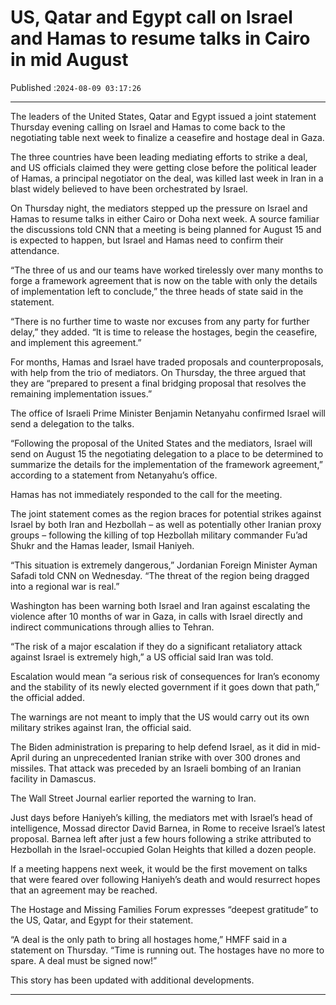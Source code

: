 # US, Qatar and Egypt call on Israel and Hamas to resume talks in Cairo in mid August

Published :`2024-08-09 03:17:26`

---

The leaders of the United States, Qatar and Egypt issued a joint statement Thursday evening calling on Israel and Hamas to come back to the negotiating table next week to finalize a ceasefire and hostage deal in Gaza.

The three countries have been leading mediating efforts to strike a deal, and US officials claimed they were getting close before the political leader of Hamas, a principal negotiator on the deal, was killed last week in Iran in a blast widely believed to have been orchestrated by Israel.

On Thursday night, the mediators stepped up the pressure on Israel and Hamas to resume talks in either Cairo or Doha next week. A source familiar the discussions told CNN that a meeting is being planned for August 15 and is expected to happen, but Israel and Hamas need to confirm their attendance.

“The three of us and our teams have worked tirelessly over many months to forge a framework agreement that is now on the table with only the details of implementation left to conclude,” the three heads of state said in the statement.

“There is no further time to waste nor excuses from any party for further delay,” they added. “It is time to release the hostages, begin the ceasefire, and implement this agreement.”

For months, Hamas and Israel have traded proposals and counterproposals, with help from the trio of mediators. On Thursday, the three argued that they are “prepared to present a final bridging proposal that resolves the remaining implementation issues.”

The office of Israeli Prime Minister Benjamin Netanyahu confirmed Israel will send a delegation to the talks.

“Following the proposal of the United States and the mediators, Israel will send on August 15 the negotiating delegation to a place to be determined to summarize the details for the implementation of the framework agreement,” according to a statement from Netanyahu’s office.

Hamas has not immediately responded to the call for the meeting.

The joint statement comes as the region braces for potential strikes against Israel by both Iran and Hezbollah – as well as potentially other Iranian proxy groups – following the killing of top Hezbollah military commander Fu’ad Shukr and the Hamas leader, Ismail Haniyeh.

“This situation is extremely dangerous,” Jordanian Foreign Minister Ayman Safadi told CNN on Wednesday. “The threat of the region being dragged into a regional war is real.”

Washington has been warning both Israel and Iran against escalating the violence after 10 months of war in Gaza, in calls with Israel directly and indirect communications through allies to Tehran.

“The risk of a major escalation if they do a significant retaliatory attack against Israel is extremely high,” a US official said Iran was told.

Escalation would mean “a serious risk of consequences for Iran’s economy and the stability of its newly elected government if it goes down that path,” the official added.

The warnings are not meant to imply that the US would carry out its own military strikes against Iran, the official said.

The Biden administration is preparing to help defend Israel, as it did in mid-April during an unprecedented Iranian strike with over 300 drones and missiles. That attack was preceded by an Israeli bombing of an Iranian facility in Damascus.

The Wall Street Journal earlier reported the warning to Iran.

Just days before Haniyeh’s killing, the mediators met with Israel’s head of intelligence, Mossad director David Barnea, in Rome to receive Israel’s latest proposal. Barnea left after just a few hours following a strike attributed to Hezbollah in the Israel-occupied Golan Heights that killed a dozen people.

If a meeting happens next week, it would be the first movement on talks that were feared over following Haniyeh’s death and would resurrect hopes that an agreement may be reached.

The Hostage and Missing Families Forum expresses “deepest gratitude” to the US, Qatar, and Egypt for their statement.

“A deal is the only path to bring all hostages home,” HMFF said in a statement on Thursday. “Time is running out. The hostages have no more to spare. A deal must be signed now!”

This story has been updated with additional developments.

---

